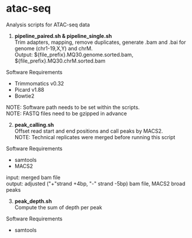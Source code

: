 # atac-seq
Analysis scripts for ATAC-seq data

1. **pipeline_paired.sh & pipeline_single.sh**  
  Trim adapters, mapping, remove duplicates, generate .bam and .bai for genome (chr1-19,X,Y) and chrM.  
  Output: ${file_prefix}.MQ30.genome.sorted.bam, ${file_prefix}.MQ30.chrM.sorted.bam  

  Software Requirements
  - Trimmomatics v0.32
  - Picard v1.88
  - Bowtie2

  NOTE: Software path needs to be set within the scripts.  
  NOTE: FASTQ files need to be gzipped in advance  

2. **peak_calling.sh**  
  Offset read start and end positions and call peaks by MACS2.  
  NOTE: Technical replicates were merged before running this script  

  Software Requirements
  - samtools
  - MACS2
  
  input: merged bam file  
  output: adjusted ("+"strand +4bp, "-" strand -5bp) bam file, MACS2 broad peaks  
  
3. **peak_depth.sh**  
  Compute the sum of depth per peak
  
  Software Requirements
  - samtools
  
  
